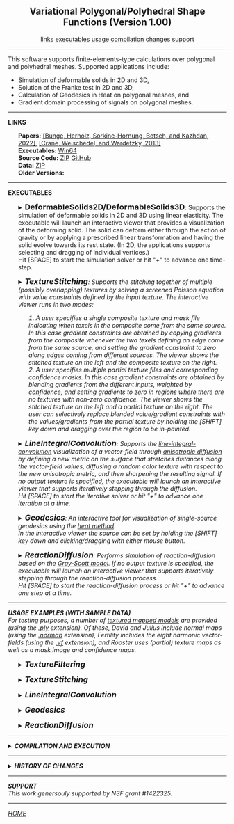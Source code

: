 <center><h2>Variational Polygonal/Polyhedral Shape Functions (Version 1.00)</h2></center>
<center>
<a href="#LINKS">links</a>
<a href="#EXECUTABLES">executables</a>
<a href="#USAGE">usage</a>
<a href="#COMPILATION">compilation</a>
<a href="#CHANGES">changes</a>
<a href="#SUPPORT">support</a>
</center>
<hr>
This software supports finite-elements-type calculations over polygonal and polyhedral meshes. Supported applications include:
<UL>
<LI>Simulation of deformable solids in 2D and 3D,</LI>
<LI>Solution of the Franke test in 2D and 3D,</LI>
<LI>Calculation of Geodesics in Heat on polygonal meshes, and</LI>
<LI>Gradient domain processing of signals on polygonal meshes.</LI>
</UL>
<hr>
<a name="LINKS"><b>LINKS</b></a><br>
<ul>
<b>Papers:</b>
<a href="http://www.cs.jhu.edu/~misha/MyPapers/SIG22.pdf">[Bunge, Herholz, Sorkine-Hornung, Botsch, and Kazhdan, 2022]</a>,
<a href="https://www.cs.cmu.edu/~kmcrane/Projects/HeatMethod/">[Crane, Weischedel, and Wardetzky, 2013]</a>
<br>
<b>Executables: </b>
<a href="http://www.cs.jhu.edu/~misha/Code/VariationalPolyShapeFunctions/VPSF.x64.zip">Win64</a><br>
<b>Source Code:</b>
<a href="http://www.cs.jhu.edu/~misha/Code/VariationalPolyShapeFunctions/VPSF.Source.zip">ZIP</a> <a href="https://github.com/mkazhdan/VariationalPolyShapeFunctions">GitHub</a><br>
<B>Data:</B>
<A HREF="http://www.cs.jhu.edu/~misha/Code/VariationalPolyShapeFunctions/VPSF.Data.zip">ZIP</A><br>
<b>Older Versions:</b>
</ul>
<hr>
<a name="EXECUTABLES"><b>EXECUTABLES</b></a><br>

<ul>
<dl>
<details>
<summary>
<font size="+1"><b>DeformableSolids2D/DeformableSolids3D</b></font>:
Supports the simulation of deformable solids in 2D and 3D using linear elasticity. The executable will launch an interactive viewer that provides a visualization of the deforming solid. The solid can deform either through the action of gravity or by applying a prescribed linear transformation and having the solid evolve towards its rest state. (In 2D, the applications supports selecting and dragging of individual vertices.)<BR>
Hit [SPACE] to start the simulation solver or hit "+" to advance one time-step.
</summary>
<dt><b>--in</b> &lt;<i>input polygonal/polyhedral mesh</i>&gt;</dt>
<dd> This string specifies the the name of the mesh.<br>
For 2D simulations, the input polygonal mesh is assumed to be in <a href="http://www.cc.gatech.edu/projects/large_models/ply.html">PLY</a> format, giving the set of vertices with the x-, y-, and z-coordinates of the positions encoded by the properties <i>x</i>, <i>y</i>, and <i>z</i> and the set of polygons encoded by a list of vertex indices.<br>
For 3D simulations, the input polyhedral mesh is assumed to be in <a HREF="https://www.graphics.rwth-aachen.de/software/openvolumemesh/">OVM</a> format.
</dd>

<dt>[<b>--xForm</b> &lt;<i>linear transform</i>&gt;]</dt>
<dd> This 2x2 (resp. 3x3) set of floating point values describes the entries of the linear transformation initially applied to the solid.</B>
</dd>

</dd><dt>[<b>--lock</B>]</dt>
<dd> If enabled, this flag specifies that the values on the <i>y-axis (resp. <i>yz</i>-plane) should be locked during the course of the animation.
</dd>

<dt>[<b>--gravity</b> &lt;<i>gravity</i>&gt;]</dt>
<dd> This floating point value describes the force of gravity acting on the solid. (Note that without the <b>--lock</b> parameter, using a non-zero value for gravity will have the solid fall off the screen.)</B>
The default value for this parameter is -500,000,000.
</dd>

<dt>[<b>--interpolation</b> &lt;<i>interpolation weight</i>&gt;]</dt>
<dd> This floating point values gives the interpolation weight.<BR>
The default value for this parameter is 1000.
</dd>

</dd><dt>[<b>--mg</B>]</dt>
<dd> If enabled, this flag specifies that a multigrid solver should be used (instead of the default sparse Cholesky solver).
</dd>

<dt>[<b>--vCycles</b> &lt;<i>number of v-cycles per animation step</i>&gt;]</dt>
<dd> If a multigrid solver is used, ths integer value specifies the number of v-cycles to be formed at each step of the animation.</B>
The default value for this parameter is 1.
</dd>

<dt>[<b>--gsIters</b> &lt;<i>number of Gauss-Seidel iterations per level</i>&gt;]</dt>
<dd> If a multigrid solver is used, ths integer value specifies the number of Gauss-Seidel iterations to be done within each level of the v-cycle.</B>
The default value for this parameter is 5.
</dd>

</details>
</dl>
</ul>


<ul>
<dl>
<details>
<summary>
<font size="+1"><b>TextureStitching</b></font>:
Supports the stitching together of multiple (possibly overlapping) textures by solving a screened Poisson equation with value constraints defined by the input texture.
The interactive viewer runs in two modes:
<OL>
<LI> A user specifies a single composite texture and mask file indicating when texels in the composite come from the same source.
In this case gradient constraints are obtained by copying gradients from the composite whenever the two texels defining an edge come from the same source, and setting the gradient constraint to zero along edges coming from different sources.
The viewer shows the stitched texture on the left and the composite texture on the right.
<LI> A user specifies multiple partial texture files and corresponding confidence masks.
In this case gradient constraints are obtained by blending gradients from the different inputs, weighted by confidence, and setting gradients to zero in regions where there are no textures with non-zero confidence.
The viewer shows the stitched texture on the left and a partial texture on the right. The user can selectively replace blended value/gradient constraints with the values/gradients from the partial texture by holding the [SHIFT] key down and dragging over the region to be in-painted.
</OL>
</summary>
<dt><b>--in</b> &lt;<i>input mesh, composite texture, and mask</i>&gt;</dt>
<dd> These three strings specify the the names of the mesh, the texture image, and the mask image.<br>
The input mesh is assumed to be in <a href="http://www.cc.gatech.edu/projects/large_models/ply.html">PLY</a> format, giving the set of vertices with the x-, y-, and z-coordinates of the positions encoded by the properties <i>x</i>, <i>y</i>, and <i>z</i> the set of polygons encoded by two lists. The first gives the indices of the vertices in the polygon (integers). The second gives the texture coordinates at each polygon corner (pairs of floats).<br>
The input texture and mask are assumed to be images in <I>png</I>, <I>jpg</I>, or <I>jpeg</I> format. Black pixels in the mask file should be used to denote regions where the texel value is unkown.
</dd>

<dt><b>--in</b> &lt;<i>input mesh, texture format specifier, and confidence format specifier</i>&gt;</dt>
<dd> These three strings specify the the names of the mesh, the format string for the texture images, and the format string for the confidence images.<br>
The input mesh is assumed to be in <a href="http://www.cc.gatech.edu/projects/large_models/ply.html">PLY</a> format, giving the set of vertices with the x-, y-, and z-coordinates of the positions encoded by the properties <i>x</i>, <i>y</i>, and <i>z</i> the set of polygons encoded by two lists. The first gives the indices of the vertices in the polygon (integers). The second gives the texture coordinates at each polygon corner (pairs of floats).<br>
The input textures and confidence maps are assumed to be images in <I>png</I>, <I>jpg</I>, or <I>jpeg</I> format.<BR>
For the texture and confidence names to be interpreted as format specifiers, the  <b>--multi</b> flag must be specified.
</dd>

<dt>[<b>--out</b> &lt;<i>output texture</i>&gt;]</dt>
<dd> This string is the name of the file to which the stitched texture will be written.</B>
</dd>

<dt>[<b>--outVCycles</b> &lt;<i>output v-cycles</i>&gt;]</dt>
<dd> This integer specifies the number of v-cycles to use if the stitched texture is output to a file and a direct solver is not used.<BR>
The default value for this parameter is 6.
</dd>

<dt>[<b>--interpolation</b> &lt;<i>interpolation weight</i>&gt;]</dt>
<dd> This floating point values gives the interpolation weight.<BR>
The default value for this parameter is 100.
</dd>

</dd><dt>[<b>--useDirectSolver</B>]</dt>
<dd> If enabled, this flag specifies that a direct solver should be used (instead of the default multigrid solver).
</dd>

</dd><dt>[<b>--multi</B>]</dt>
<dd> If enabled, this flag specifies that the second and third arguments to the <b>--in</b> parameter are to be interpreted as format specifiers for the textures confidence map files.
</dd>

</dd><dt>[<b>--jitter</B>]</dt>
<dd> If enabled, this flag specifies that the texture coordinates should be jittered slightly. (This is used to avoid singular situations when mesh vertices fall directly on edges in the texture grid. In such a situation, the executable will issue a warning <B>"Zero row at index ..."</B>.)
</dd>

</details>
</dl>
</ul>


<ul>
<dl>
<details>
<summary>
<font size="+1"><b>LineIntegralConvolution</b></font>:
Supports the <a href="https://en.wikipedia.org/wiki/Line_integral_convolution">line-integral-convolution</A> visualization of a vector-field through <A HREF="https://dl.acm.org/citation.cfm?id=614456">anisotropic diffusion</A> by defining a new metric on the surface that stretches distances along the vector-field values, diffusing a random color texture with respect to the new anisotropic metric, and then sharpening the resulting signal.
If no output texture is specified, the executable will launch an interactive viewer that supports iteratively stepping through the diffusion.<BR>
Hit [SPACE] to start the iterative solver or hit "+" to advance one iteration at a time.
</summary>
<dt><b>--in</b> &lt;<i>input mesh name</i>&gt;</dt>
<dd> This string specifies the name of the mesh.<br>
The input mesh is assumed to be in <a href="http://www.cc.gatech.edu/projects/large_models/ply.html">PLY</a> format, giving the set of vertices with the x-, y-, and z-coordinates of the positions encoded by the properties <i>x</i>, <i>y</i>, and <i>z</i> the set of polygons encoded by two lists. The first gives the indices of the vertices in the polygon (integers). The second gives the texture coordinates at each polygon corner (pairs of floats).<br>
</dd>

<dt>[<b>--inVF</b> &lt;<i>vector-field file</i>&gt;]</dt>
<DD>This string specifies the file containing the vector-field for visualization. (If this parameter is not specified, the principal curvature direction is used.)<BR>
This file is assumed to be in binary, with the first four bytes storing an integer representing the number of vectors (this should be equal to the number of triangles in the mesh) followed by the list of vectors.
The latter are encoded using double-precision floating point values and should be <I>8</I>*<I>num_triangles</I>*<I>dim</I> bytes, with <I>num_triangles</I> the number of triangles/vectors and <I>dim</I> the dimension of vector-field. (The value of <I>dim</I> is equal to two if the <B>--intrinsicVF</B> is specified an three otherwise.)
</DD>

</dd><dt>[<b>--intrinsicVF</B>]</dt>
<dd> If enabled and a vector-field is specified, this flag indicates that the vector values are represented with two values per vector, using an intrinsic frame. Specifically, for triangle ( <I>v</I><SUB>0</SUB> , <I>v</I><SUB>1</SUB> , <I>v</I><SUB>2</SUB> ), the two-dimensional coefficients ( <I>x</I> , <I>y</I> ) correspond to the three-dimensional tangent vector ( <I>x</I>&middot;(<I>v</I><SUB>1</SUB>-<I>v</I><SUB>0</SUB>) , <I>y</I>&middot;(<I>v</I><SUB>2</SUB>-<I>v</I><SUB>0</SUB>) ).
</dd>

<dt>[<b>--out</b> &lt;<i>output texture</i>&gt;]</dt>
<dd> This string is the name of the file to which the line-integral-convolution texture will be written.</B>
</dd>

<dt>[<b>--outVCycles</b> &lt;<i>output v-cycles</i>&gt;]</dt>
<dd> This integer specifies the number of v-cycles to use if the processed texture is output to a file and a direct solver is not used.</B>
The default value for this parameter is 10.
</dd>

<dt>[<b>--licInterpolation</b> &lt;<i>line-integral-convolution interpolation weight</i>&gt;]</dt>
<dd> This floating point values gives the interpolation weight used for the line-integral-convolution.<BR>
The default value for this parameter is 10000.
</dd>

<dt>[<b>--sharpInterpolation</b> &lt;<i>sharpening interpolation weight</i>&gt;]</dt>
<dd> This floating point values gives the interpolation weight used for sharpening the line-integral-convolution results.<BR>
The default value for this parameter is 10000.
</dd>

<dt>[<b>--modulation</b> &lt;<i>sharpening gradient modulation</i>&gt;]</dt>
<dd> This floating point values gives the gradient modulation used for sharpening the line-integral-convolution results.<BR>
The default value for this parameter is 100.
</dd>

<dt>[<b>--width</b> &lt;<i>output texture width</i>&gt;]</dt>
<dd> This integers specifies the width of the output texture.</B>
The default value for this parameter is 2048.
</dd>

<dt>[<b>--height</b> &lt;<i>output texture height</i>&gt;]</dt>
<dd> This integers specifies the height of the output texture.</B>
The default value for this parameter is 2048.
</dd>

</dd><dt>[<b>--minor</B>]</dt>
<dd> If enabled, this flag specifies that the directions of minimal principal curvature should be used to define the vector-field (instead of the default maximal principal curvature directions).
</dd>

</dd><dt>[<b>--useDirectSolver</B>]</dt>
<dd> If enabled, this flag specifies that a direct solver should be used (instead of the default multigrid solver).
</dd>

</dd><dt>[<b>--jitter</B>]</dt>
<dd> If enabled, this flag specifies that the texture coordinates should be jittered slightly. (This is used to avoid singular situations when mesh vertices fall directly on edges in the texture grid. In such a situation, the executable will issue a warning <B>"Zero row at index ..."</B>.)
</dd>

</details>
</dl>
</ul>


<ul>
<dl>
<details>
<summary>
<font size="+1"><b>Geodesics</b></font>:
An interactive tool for visualization of single-source geodesics using the <A HREF="https://www.cs.cmu.edu/~kmcrane/Projects/HeatMethod/">heat method</A>.<BR>
In the interactive viewer the source can be set by holding the [SHIFT] key down and clicking/dragging with either mouse button.
</summary>
<dt><b>--in</b> &lt;<i>input mesh name</i>&gt;</dt>
<dd> This string specifies the the name of the mesh.<br>
The input mesh is assumed to be in <a href="http://www.cc.gatech.edu/projects/large_models/ply.html">PLY</a> format, giving the set of vertices with the x-, y-, and z-coordinates of the positions encoded by the properties <i>x</i>, <i>y</i>, and <i>z</i> the set of polygons encoded by two lists. The first gives the indices of the vertices in the polygon (integers). The second gives the texture coordinates at each polygon corner (pairs of floats).<br>
</dd>

<dt>[<b>--interpolation</b> &lt;<i>diffusion interpolation weight</i>&gt;]</dt>
<dd> This floating point values gives the interpolation weight used for diffusing the initial delta function.<BR>
The default value for this parameter is 10000.
</dd>

<dt>[<b>--width</b> &lt;<i>output texture width</i>&gt;]</dt>
<dd> This integers specifies the width of the output texture.</B>
The default value for this parameter is 1024.
</dd>

<dt>[<b>--height</b> &lt;<i>output texture height</i>&gt;]</dt>
<dd> This integers specifies the height of the output texture.</B>
The default value for this parameter is 1024.
</dd>

</dd><dt>[<b>--useDirectSolver</B>]</dt>
<dd> If enabled, this flag specifies that a direct solver should be used (instead of the default multigrid solver).
</dd>

</dd><dt>[<b>--jitter</B>]</dt>
<dd> If enabled, this flag specifies that the texture coordinates should be jittered slightly. (This is used to avoid singular situations when mesh vertices fall directly on edges in the texture grid. In such a situation, the executable will issue a warning <B>"Zero row at index ..."</B>.)
</dd>

</details>
</dl>
</ul>

<ul>
<dl>
<details>
<summary>
<font size="+1"><b>ReactionDiffusion</b></font>:
Performs simulation of reaction-diffusion based on the <A HREF="http://www.karlsims.com/rd.html">Gray-Scott model</A>.
If no output texture is specified, the executable will launch an interactive viewer that supports iteratively stepping through the reaction-diffusion process.<BR>
Hit [SPACE] to start the reaction-diffusion process or hit "+" to advance one step at a time.
</summary>
<dt><b>--in</b> &lt;<i>input mesh name</i>&gt;</dt>
<dd> This string specifies the the name of the mesh.<br>
The input mesh is assumed to be in <a href="http://www.cc.gatech.edu/projects/large_models/ply.html">PLY</a> format, giving the set of vertices with the x-, y-, and z-coordinates of the positions encoded by the properties <i>x</i>, <i>y</i>, and <i>z</i> the set of polygons encoded by two lists. The first gives the indices of the vertices in the polygon (integers). The second gives the texture coordinates at each polygon corner (pairs of floats).<br>
</dd>

<dt>[<b>--out</b> &lt;<i>output texture</i>&gt;]</dt>
<dd> This string is the name of the file to which the reaction-diffusion texture will be written.</B>
</dd>

<dt>[<b>--outSteps</b> &lt;<i>output reaction-diffusion steps</i>&gt;]</dt>
<dd> This integer specifies the number of reaction-diffusion steps to be taken.</B>
The default value for this parameter is 1000.
</dd>

<dt>[<b>--width</b> &lt;<i>output texture width</i>&gt;]</dt>
<dd> This integers specifies the width of the output texture.</B>
The default value for this parameter is 512.
</dd>

<dt>[<b>--height</b> &lt;<i>output texture height</i>&gt;]</dt>
<dd> This integers specifies the height of the output texture.</B>
The default value for this parameter is 512.
</dd>

</dd><dt>[<b>--useDirectSolver</B>]</dt>
<dd> If enabled, this flag specifies that a direct solver should be used (instead of the default multigrid solver).
</dd>

</dd><dt>[<b>--jitter</B>]</dt>
<dd> If enabled, this flag specifies that the texture coordinates should be jittered slightly. (This is used to avoid singular situations when mesh vertices fall directly on edges in the texture grid. In such a situation, the executable will issue a warning <B>"Zero row at index ..."</B>.)
</dd>

</dd><dt>[<b>--dots</B>]</dt>
<dd> If enabled, this flag specifies that the feed/kill parameters for dot-formation should be used. Otherwise, the feed/kill parameters for stripes are used.
</dd>

</details>
</dl>
</ul>

<hr>
<a name="USAGE"><b>USAGE EXAMPLES (WITH SAMPLE DATA)</b></a><br>
For testing purposes, a number of <A HREF="http://www.cs.jhu.edu/~misha/Code/TextureSignalProcessing/TSP.Data.zip">textured mapped models</A> are provided (using the <U>.ply</U> extension).
Of these, <I>David</I> and <I>Julius</I> include normal maps (using the <U>.normap</U> extension), <I>Fertility</I> includes the eight harmonic vector-fields (using the <U>.vf</U> extension), and <I>Rooster</I> uses (partial) texture maps as well as a mask image and confidence maps.

<ul>

<dl>
<details>
<summary>
<font size="+1"><b>TextureFiltering</b></font>
</summary>
To run this executable you must specify the input mesh as well as the texture itself:
<blockquote><code>% Bin/*/TextureFiltering --in ../TSP.Data/David/david.ply ../TSP.Data/David/david.normap</code></blockquote>
This opens a viewer allowing the user to prescribe both global gradient modulation weights (through the slider) and local modulation weights (through a paint-brush interface, by depressing the [SHIFT] key and dragging with the left mouse button to smooth and the right mouse button to sharpen).<BR>
You can also bypass the viewer and output a globally sharpened/smoothed texture to a file:
<blockquote><code>% Bin/*/TextureFiltering --in ../TSP.Data/Julius/julius.ply ../TSP.Data/Julius/julius.normap --out julius.smooth.normap --modulation 0 --interpolation 100</code></blockquote>
Here a modulation weight less than 1 indicates that gradients should be dampened (resulting in smoothing) and a small interpolation weight reduces the interpolation penalty, exaggerating the smoothing.
</details>
</dl>

<dl>
<details>
<summary>
<font size="+1"><b>TextureStitching</b></font>
</summary>
This viewer can be run in one of two modes:
<OL>
<LI>
In addition to the input mesh, specify a (single) composite texture and mask.
If adjacent texels share the same mask color, they are assumed to come from the same source, and the gradient between them is preserved.
Otherwise, the gradient is set to zero. Additionally, a mask color of black is reserved to indicate that the texel value is unknown.<BR>
For example, running
<blockquote><code>% Bin/*/TextureFiltering --in Rooster/rooster.ply ../TSP.Data/Rooster/texels.png ../TSP.Data/Rooster/mask.png</code></blockquote>
opens a viewer showing the stitched texture on the left and the composite texture on the right.
<LI>
In addition to the input mesh, specify (multiple) partial textures and associated confidence maps.
The code blends the gradients in regions of overlap, with weights determined by the mask.
Texel and confidence file names are specified using integer format specifiers, with zero-indexing.
Colors are transformed to scalar confidence values by computing the gray-scale value and normalizing to the range [0,1].<br>
For example, running
<blockquote><code>% Bin/*/TextureFiltering --in Rooster/rooster.ply ../TSP.Data/Rooster/texels-%02d.png ../TSP.Data/Rooster/mask-%02d.png --multi</code></blockquote>
opens a viewer showing the stitched texture on the left and the first partial textures on the right.<BR>
Pressing the 't' key toggles forward through the partial textures and pressing 'T' toggles backwards.<BR>
Holding [SHIFT] and clicking on the stitched model replaces the blended gradients under the paint-brush with the gradients from the currently visualized partial-texture.<BR>
</OL>
You can also bypass the viewer and output the stitched texture to a file:
<blockquote><code>% Bin/*/TextureStitching --in Rooster/rooster.ply ../TSP.Data/Rooster/texels-%02d.png ../TSP.Data/Rooster/mask-%02d.png --multi --out stitched.png</code></blockquote>
</details>
</dl>


<dl>
<details>
<summary>
<font size="+1"><b>LineIntegralConvolution</b></font>
</summary>
To run this executable you must specify the input mesh:
<blockquote><code>% Bin/*/LineIntegralConvolution --in ../TSP.Data/Fertility/fertility.ply</code></blockquote>
This opens a viewer visualizing a vector-field by performing anisotropic diffusion to simulate line-integral-convolution. (To start the iterative solver, press the [SPACE] key.) By default, the vector-field used is defined by the (maximal) principal curvature directions.<BR>
You can also explicitly prescribe the vector-field:
<blockquote><code>% Bin/*/LineIntegralConvolution --in ../TSP.Data/Fertility/fertility.ply --inVF ../TSP.Data/Fertility/harmonic-001.vf --intrinsicVF</code></blockquote>
(The <b>--intrinsicVF</b> flag is required because the vector-field in the file is represented using two intrinsic coordinates per triangle instead of three extrinsic ones.)<BR>
You can also bypass the viewer and output the line-integral-convolution texture to a file:
<blockquote><code>% Bin/*/LineIntegralConvolution --in ../TSP.Data/Hand/hand.ply --minimal --out hand.minimal.jpg</code></blockquote>
Here a visualization of the minimal principal curvature directions is written out as a texture image.
</details>
</dl>

<dl>
<details>
<summary>
<font size="+1"><b>Geodesics</b></font>
</summary>
To run this executable you must specify the input mesh:
<blockquote><code>% Bin/*/Geodesics --in ../TSP.Data/Bunny/bunny.ply</code></blockquote>
This opens a viewer allowing the user to prescribe the source of the geodesic by holding the [SHIFT] button and clicking on the source location with either mouse button.
</details>
</dl>


<dl>
<details>
<summary>
<font size="+1"><b>ReactionDiffusion</b></font>
</summary>
To run this executable you must specify the input mesh:
<blockquote><code>% Bin/*/ReactionDiffusion --in ../TSP.Data/Camel/camel.ply</code></blockquote>
This opens a viewer visualizing the "stripes" reaction-diffusion process. (To start the process, press the [SPACE] key.)<BR>
You can also bypass the viewer and output the reaction-diffusion texture to a file:
<blockquote><code>% Bin/*/ReactionDiffusion --in ../TSP.Data/David/david.ply --out david.dots.jpg --dots --outSteps 2000</code></blockquote>
Here a "dots" pattern is written out to an image. (Empirically, we have found that this reaction-diffusion process takes more steps to converge, hence the larger number of steps.)
</details>
</dl>

</ul>

<hr>
<details>
<summary>
<a name="COMPILATION"><b>COMPILATION AND EXECUTION</b></a><br>
</summary>
<UL>
<LI>The Windows executables require both the <B>glew</B> and <B>glut</B> dynamically linked libraries to run. These can be found <A HREF="http://www.cs.jhu.edu/~misha/Code/TextureSignalProcessing/TSP.DLLs.zip">here</A> and should be included either in the directory with the executables, or in the directory from which the executables are run.</LI>
<LI>Compiling under Windows requires both the <B>glew</B> and <B>glut</B> libraries. These can be found <A HREF="http://www.cs.jhu.edu/~misha/Code/TextureSignalProcessing/TSP.LIBs.zip">here</A> and should be placed in the output directory for linkage.</LI></LI>
</UL>
</details>

<hr>
<details>
<summary>
<a name="CHANGES"><b>HISTORY OF CHANGES</b></a><br>
</summary>
<a href="http://www.cs.jhu.edu/~misha/Code/TextureSignalProcessing/Version2.00/">Version 2</a>:
<ul><li> Added support for reaction-diffusion based on the Gray-Scott model.</li></ul>
<a href="http://www.cs.jhu.edu/~misha/Code/TextureSignalProcessing/Version3.00/">Version 3</a>:
<ul><li> Added support for texture stitching.</li></ul>
</details>


<hr>
<a name="SUPPORT"><b>SUPPORT</b></a><br>
This work genersouly supported by NSF grant #1422325.

<hr>
<a href="http://www.cs.jhu.edu/~misha">HOME</a>
